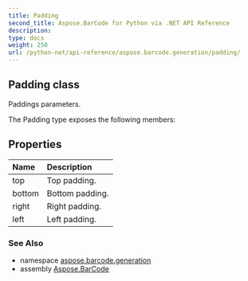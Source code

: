 ```yaml
---
title: Padding
second_title: Aspose.BarCode for Python via .NET API Reference
description: 
type: docs
weight: 250
url: /python-net/api-reference/aspose.barcode.generation/padding/
---
```


## Padding class

Paddings parameters.

The Padding type exposes the following members:
## Properties
| Name | Description |
| :- | :- |
|top|Top padding.|
|bottom|Bottom padding.|
|right|Right padding.|
|left|Left padding.|

### See Also

* namespace [aspose.barcode.generation](/barcode/python-net/api-reference/aspose.barcode.generation/)
* assembly [Aspose.BarCode](/barcode/python-net/api-reference/)

